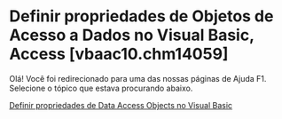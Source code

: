 
# Definir propriedades de Objetos de Acesso a Dados no Visual Basic, Access [vbaac10.chm14059]

Olá! Você foi redirecionado para uma das nossas páginas de Ajuda F1. Selecione o tópico que estava procurando abaixo.

[Definir propriedades de Data Access Objects no Visual Basic](http://msdn.microsoft.com/library/8942307f-950d-f39d-cab2-ba4fa387b438%28Office.15%29.aspx)
